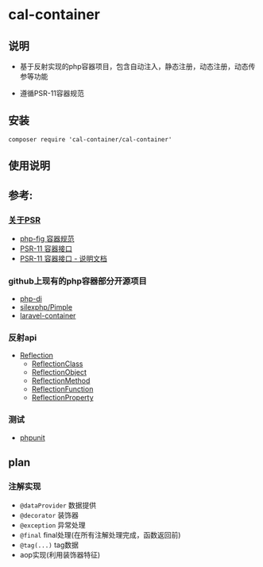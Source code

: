# cal-container

## 说明

* 基于反射实现的php容器项目，包含自动注入，静态注册，动态注册，动态传参等功能

* 遵循PSR-11容器规范

## 安装

```composer
composer require 'cal-container/cal-container'
```

## 使用说明


## 参考:
### [关于PSR](https://learnku.com/index.php/docs/psr/about-psr/1613)
* [php-fig 容器规范](https://github.com/php-fig/container)
* [PSR-11 容器接口](https://learnku.com/index.php/docs/psr/psr-11-container/1621)
* [PSR-11 容器接口 - 说明文档](https://learnku.com/index.php/docs/psr/psr-11-container-meta/1622)

### github上现有的php容器部分开源项目
* [php-di](https://github.com/PHP-DI/PHP-DI)
* [silexphp/Pimple](https://github.com/silexphp/Pimple)
* [laravel-container](https://github.com/illuminate/container)

### 反射api
* [Reflection](https://www.php.net/manual/zh/class.reflection.php)
    * [ReflectionClass](https://www.php.net/manual/zh/class.reflectionclass.php)
    * [ReflectionObject](https://www.php.net/manual/zh/class.reflectionobject.php)
    * [ReflectionMethod](https://www.php.net/manual/zh/class.reflectionmethod.php)
    * [ReflectionFunction](https://www.php.net/manual/zh/class.reflectionfunction.php)
    * [ReflectionProperty](https://www.php.net/manual/zh/class.reflectionproperty.php)

### 测试
* [phpunit](http://www.phpunit.cn/)


## plan

### 注解实现
* `@dataProvider` 数据提供
* `@decorator` 装饰器
* `@exception` 异常处理
* `@final` final处理(在所有注解处理完成，函数返回前)
* `@tag(...)` tag数据
* aop实现(利用装饰器特征)

